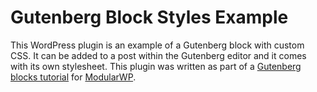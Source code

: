 # Gutenberg Block Styles Example

This WordPress plugin is an example of a Gutenberg block with custom CSS. It can be added to a post within the Gutenberg editor and it comes with its own stylesheet. This plugin was written as part of a [Gutenberg blocks tutorial](https://modularwp.com/how-to-build-gutenberg-blocks/) for [ModularWP](https://modularwp.com/).
